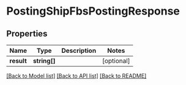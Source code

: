 # PostingShipFbsPostingResponse

## Properties
Name | Type | Description | Notes
------------ | ------------- | ------------- | -------------
**result** | **string[]** |  | [optional] 

[[Back to Model list]](../README.md#documentation-for-models) [[Back to API list]](../README.md#documentation-for-api-endpoints) [[Back to README]](../README.md)


